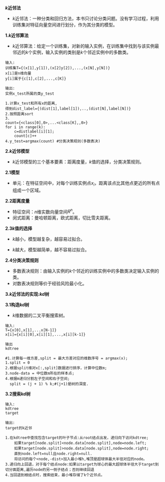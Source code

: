 **$k$近邻法**

+ $k$近邻法：一种分类和回归方法，本书只讨论分类问题。没有学习过程，利用训练集对特征向量空间进行划分，作为其分类的模型。

**1.$k$近邻算法**

+ $k$近邻算法：给定一个训练集，对新的输入实例，在训练集中找到与该实例最邻近的$k$个实例，输入实例的类别是$k$个邻近实例中的多数类。

```pseudocode
输入:
训练集T={(x[1],y[1]),(x[2]y[2]),...,(x[N],y[N])}
x[i]是n维向量
y[i]属于{c[1],c[2],...,c[K]}

输出:
实例x_test所属的类y_test

1.计算x_test和所有x的距离,
得到dist_label={(dist[1],label[1]),..,(dist[N],label[N])}
2.按照距离sort
3.
count={<class[0],0>,...<class[K],,0>}
for i in range(k):
	c=distlabel[i][1];
	count[c]++
4.y_test=argmax(count) #分类决策规则(多数表决)
```

**2.$k$近邻模型**

+ $k$近邻模型的三个基本要素：距离度量，$k$值的选择，分类决策规则。

**2.1模型**

+ 单元：在特征空间中，对每个训练实例点$x_i$，距离该点比其他点更近的所有点组成一个区域。

**2.2距离度量**

+ 特征空间：$n$维实数向量空间$R^{n}$。
+ 闵式距离：曼哈顿距离，欧式距离，切比雪夫距离。

**2.3$k$值的选择**

+ $k$越小，模型越复杂，越容易过拟合。

+ $k$越大，模型越简单，越不容易过拟合。

**2.4分类决策规则**

+ 多数表决规则：由输入实例的$k$个邻近的训练实例中的多数类决定输入实例的类。
+ 对数表决规则等价于经验风险最小化。

**3.$k$近邻法的实现:$kd$树**

**3.1构造$kd$树**

+ $k$维数据的二叉平衡搜索树。

```pseudocode
输入:
T={x[0],x[1],...x[N-1]}
x[i]={x[i][0],x[i][1],...,x[i][k-1]}

输出
kdtree

#1.计算每一维方差,split = 最大方差对应的维数序号 = argmax(x);
1.split = 0
2.根据split维对x[:,split]数据进行排序，计算中位数m;
3.node-data = 中位数m所在的样本点;
4.根据m递归分割左子空间和右子空间;
  split = (j + 1) % k;#(j+1)是树的深度.
```

**3.2搜索$kd$树**

```pseudocode
输入:
kdtree
target

输出:
target的k近邻

1.在kdtree中查找包含target的叶子节点:从root结点出发，递归向下访问kdtree;
	如果target[node.split]<node.data[node.split],node=node.left;
	如果target[node.split]>node.data[node.split],node=node.right;
	直到node.left=null且node.right=null.
	将访问的每个<node,-dist>加入最小堆h,堆顶是超球体最大半径对应的node。
3.递归向上回退，对于每个结点node:如果以target为球心的最大超球体半径大于target到切分面距离,遍历node的另一侧子结点；否则继续回退
4.当回退到根结点时，搜索结束，最小堆存储了k个近邻点。
```

